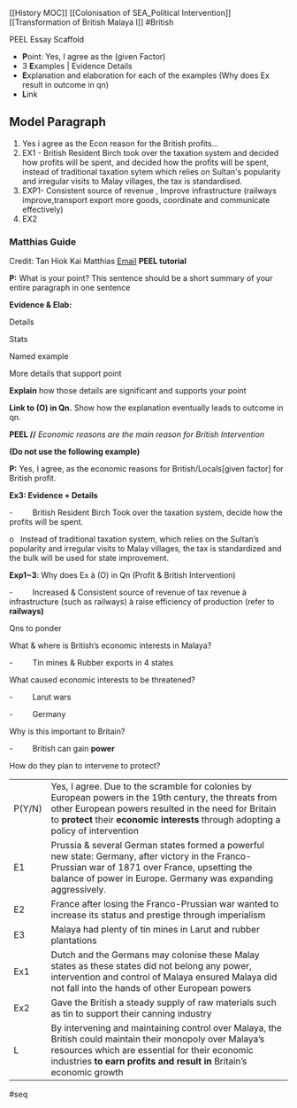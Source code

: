 [[History MOC]]
[[Colonisation of SEA_Political Intervention]]
[[Transformation of British Malaya I]]
#British 


PEEL Essay Scaffold

- **P**oint: Yes, I agree as the (given Factor)
- 3 **E**xamples | Evidence Details
- **E**xplanation and elaboration for each of the examples (Why does Ex result in outcome in qn) 
- **L**ink 








## Model Paragraph
1. Yes i agree as the Econ reason for the British profits...
2.   EX1 - British Resident Birch took over the taxation system and decided how profits will be spent, and decided how the profits will be spent, instead of traditional taxation sytem which relies on Sultan's popularity and irregular visits to Malay villages, the tax is standardised.
3. EXP1- Consistent source of revenue , Improve infrastructure (railways improve,transport export more goods, coordinate and communicate effectively)
4. EX2





### Matthias Guide

Credit: Tan Hiok Kai Matthias [Email](h2410134@nushigh.edu.sg)
**PEEL tutorial**


**P:** What is your point? This sentence should be a short summary of your entire paragraph in one sentence

**Evidence & Elab:**

Details

Stats

Named example

More details that support point

**Explain** how those details are significant and supports your point

**Link to (O) in Qn.** Show how the explanation eventually leads to outcome in qn.

**PEEL //** _Economic reasons are the main reason for British Intervention_

**(Do not use the following example)**

**P:** Yes, I agree, as the economic reasons for British/Locals[given factor] for British profit.

**Ex3: Evidence + Details**

-         British Resident Birch Took over the taxation system, decide how the profits will be spent.

o   Instead of traditional taxation system, which relies on the Sultan’s popularity and irregular visits to Malay villages, the tax is standardized and the bulk will be used for state improvement.

**Exp1~3**: Why does Ex à (O) in Qn (Profit & British Intervention)

-         Increased & Consistent source of revenue of tax revenue à infrastructure (such as railways) à raise efficiency of production (refer to **railways)**

Qns to ponder

What & where is British’s economic interests in Malaya?

-         Tin mines & Rubber exports in 4 states

What caused economic interests to be threatened?

-         Larut wars

-         Germany

Why is this important to Britain?

-         British can gain **power**

How do they plan to intervene to protect?

|        |                                                                                                                                                                                                                                                      |
| ------ | ---------------------------------------------------------------------------------------------------------------------------------------------------------------------------------------------------------------------------------------------------- |
| P(Y/N) | Yes, I agree. Due to the scramble for colonies by European powers in the 19th century, the threats from other European powers resulted in the need for Britain to **protect** their **economic interests** through adopting a policy of intervention |
| E1     | Prussia & several German states formed a powerful new state: Germany, after victory in the Franco-Prussian war of 1871 over France, upsetting the balance of power in Europe. Germany was expanding aggressively.                                    |
| E2     | France after losing the Franco-Prussian war wanted to increase its status and prestige through imperialism                                                                                                                                           |
| E3     | Malaya had plenty of tin mines in Larut and rubber plantations                                                                                                                                                                                       |
| Ex1    | Dutch and the Germans may colonise these Malay states as these states did not belong any power, intervention and control of Malaya ensured Malaya did not fall into the hands of other European powers                                               |
| Ex2    | Gave the British a steady supply of raw materials such as tin to support their canning industry                                                                                                                                                      |
| L      | By intervening and maintaining control over Malaya, the British could maintain their monopoly over Malaya’s resources which are essential for their economic industries **to earn profits and result in** Britain’s economic growth                  |
#seq